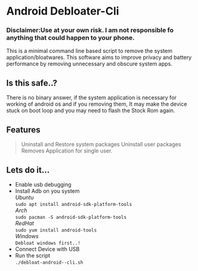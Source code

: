 # Android Debloater-Cli
### Disclaimer:Use at your own risk. I am not responsible fo anything that could happen to your phone.
This is a minimal command line based script to remove the system application/bloatwares.
This software aims to improve privacy and battery performance by removing unnecessary and obscure system apps.

## Is this safe..?

There is no binary answer, if the system application is necessary for working of android os and if you removing them,
It may make the device stuck on boot loop and you may need to flash the Stock Rom again.
 

## Features

> Uninstall and Restore system packages
> Uninstall user packages
> Removes Application for single user.


## Lets do it...

* Enable usb debugging
* Install Adb on you system<br>
*Ubuntu*<br>
 `sudo apt install android-sdk-platform-tools` <br>
 *Arch*<br>
 `sudo pacman -S android-sdk-platform-tools` <br>
 *RedHat*<br>
 `sudo yum install android-tools`<br>
 *Windows*<br>
 `Debloat windows first..!`<br>
* Connect Device with USB<br>
* Run the script<br>
 `./debloat-android--cli.sh`<br>
